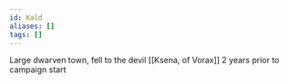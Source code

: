 ```yaml
---
id: Kald
aliases: []
tags: []
---
```


Large dwarven town, fell to the devil [[Ksena, of Vorax]] 2 years prior to campaign start
